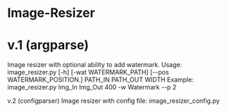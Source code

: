 # Image-Resizer
# v.1 (argparse)

Image resizer with optional ability to add watermark.
Usage: image_resizer.py [-h] [-wat WATERMARK_PATH] [--pos WATERMARK_POSITION.] PATH_IN PATH_OUT WIDTH
Example: image_resizer.py Img_In Img_Out 400 -w Watermark --p 2

v.2 (configparser)
Image resizer with config file: image_resizer_config.py
